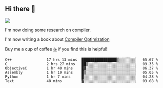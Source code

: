 


<!--
**liusy58/liusy58** is a ✨ _special_ ✨ repository because its `README.md` (this file) appears on your GitHub profile.

Here are some ideas to get you started:

- 🔭 I’m currently working on ...
- 🌱 I’m currently learning ...
- 👯 I’m looking to collaborate on ...
- 🤔 I’m looking for help with ...
- 💬 Ask me about ...
- 📫 How to reach me: ...
- 😄 Pronouns: ...
- ⚡ Fun fact: ...
-->
<!--
![](https://komarev.com/ghpvc/?username=liusy58&color=brightgreen&label=PROFILE+VIEWS)




- 🔭 I’m currently working on my .
- 📫 How to reach me:plz contact me by [email](liusy58@,ail2.sysu.edu.cn) or WeChat(LIUSIYU_58)
- 🏫 I'm an undergraduate in Sun-Yat-sen University majoring in the computer science. Expected to graduate in Spring 2021.
- 👯 I'm now interested in System such as OS, Compiler and Database. 
- 🤔 I’m looking for help with Database System.
-->

## Hi there 👋
![](https://komarev.com/ghpvc/?username=liusy58&color=brightgreen&label=PROFILE+VIEWS)



I'm now doing some research on compiler.

I'm now writing a book about [Compiler Optimization](https://github.com/liusy58/CompilerNotes) 

Buy me a cup of coffee [☕️](https://user-images.githubusercontent.com/45984215/202376581-4837a283-4812-4063-82bc-cc9c3101d3a5.jpg) if you find this is helpful!


 <!--START_SECTION:waka-->

```text
C++                17 hrs 13 mins  ████████████████▒░░░░░░░░   65.67 %
C                  2 hrs 27 mins   ██▒░░░░░░░░░░░░░░░░░░░░░░   09.35 %
ObjectiveC         1 hr 40 mins    █▓░░░░░░░░░░░░░░░░░░░░░░░   06.37 %
Assembly           1 hr 19 mins    █▒░░░░░░░░░░░░░░░░░░░░░░░   05.05 %
Python             1 hr 7 mins     █░░░░░░░░░░░░░░░░░░░░░░░░   04.28 %
Text               48 mins         ▓░░░░░░░░░░░░░░░░░░░░░░░░   03.08 %
```

<!--END_SECTION:waka-->
